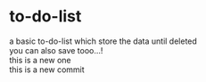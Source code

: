 # to-do-list
a basic to-do-list which store the data until deleted <br>
you can also save tooo...! 
<br> this is a new one 
<br> this is a new commit
